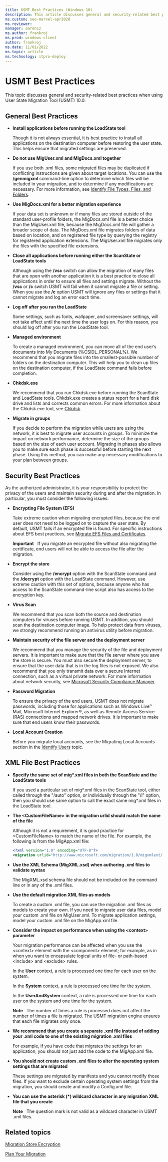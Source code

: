 ```yaml
---
title: USMT Best Practices (Windows 10)
description: This article discusses general and security-related best practices when using User State Migration Tool (USMT) 10.0.
ms.custom: seo-marvel-apr2020
ms.reviewer: 
manager: aaroncz
ms.author: frankroj
ms.prod: windows-client
author: frankroj
ms.date: 11/01/2022
ms.topic: article
ms.technology: itpro-deploy
---
```


# USMT Best Practices


This topic discusses general and security-related best practices when using User State Migration Tool (USMT) 10.0.

## General Best Practices


-   **Install applications before running the LoadState tool**

    Though it is not always essential, it is best practice to install all applications on the destination computer before restoring the user state. This helps ensure that migrated settings are preserved.

-   **Do not use MigUser.xml and MigDocs.xml together**

    If you use both .xml files, some migrated files may be duplicated if conflicting instructions are given about target locations. You can use the **/genmigxml** command-line option to determine which files will be included in your migration, and to determine if any modifications are necessary. For more information, see [Identify File Types, Files, and Folders](usmt-identify-file-types-files-and-folders.md).

-   **Use MigDocs.xml for a better migration experience**

    If your data set is unknown or if many files are stored outside of the standard user-profile folders, the MigDocs.xml file is a better choice than the MigUser.xml file, because the MigDocs.xml file will gather a broader scope of data. The MigDocs.xml file migrates folders of data based on location, and on registered file type by querying the registry for registered application extensions. The MigUser.xml file migrates only the files with the specified file extensions.

-   **Close all applications before running either the ScanState or LoadState tools**

    Although using the **/vsc** switch can allow the migration of many files that are open with another application it is a best practice to close all applications in order to ensure all files and settings migrate. Without the **/vsc** or **/c** switch USMT will fail when it cannot migrate a file or setting. When you use the **/c** option USMT will ignore any files or settings that it cannot migrate and log an error each time.

-   **Log off after you run the LoadState**

    Some settings, such as fonts, wallpaper, and screensaver settings, will not take effect until the next time the user logs on. For this reason, you should log off after you run the LoadState tool.

-   **Managed environment**

    To create a managed environment, you can move all of the end user’s documents into My Documents (%CSIDL\_PERSONAL%). We recommend that you migrate files into the smallest-possible number of folders on the destination computer. This will help you to clean up files on the destination computer, if the LoadState command fails before completion.

-   **Chkdsk.exe**

    We recommend that you run Chkdsk.exe before running the ScanState and LoadState tools. Chkdsk.exe creates a status report for a hard disk drive and lists and corrects common errors. For more information about the Chkdsk.exe tool, see [Chkdsk](/previous-versions/windows/it-pro/windows-xp/bb490876(v=technet.10)).

-   **Migrate in groups**

    If you decide to perform the migration while users are using the network, it is best to migrate user accounts in groups. To minimize the impact on network performance, determine the size of the groups based on the size of each user account. Migrating in phases also allows you to make sure each phase is successful before starting the next phase. Using this method, you can make any necessary modifications to your plan between groups.

## Security Best Practices


As the authorized administrator, it is your responsibility to protect the privacy of the users and maintain security during and after the migration. In particular, you must consider the following issues:

-   **Encrypting File System (EFS)**

    Take extreme caution when migrating encrypted files, because the end user does not need to be logged on to capture the user state. By default, USMT fails if an encrypted file is found. For specific instructions about EFS best practices, see [Migrate EFS Files and Certificates](usmt-migrate-efs-files-and-certificates.md).

    **Important**  
    If you migrate an encrypted file without also migrating the certificate, end users will not be able to access the file after the migration.

     

-   **Encrypt the store**

    Consider using the **/encrypt** option with the ScanState command and the **/decrypt** option with the LoadState command. However, use extreme caution with this set of options, because anyone who has access to the ScanState command-line script also has access to the encryption key.

-   **Virus Scan**

    We recommend that you scan both the source and destination computers for viruses before running USMT. In addition, you should scan the destination computer image. To help protect data from viruses, we strongly recommend running an antivirus utility before migration.

-   **Maintain security of the file server and the deployment server**

    We recommend that you manage the security of the file and deployment servers. It is important to make sure that the file server where you save the store is secure. You must also secure the deployment server, to ensure that the user data that is in the log files is not exposed. We also recommend that you only transmit data over a secure Internet connection, such as a virtual private network. For more information about network security, see [Microsoft Security Compliance Manager](https://go.microsoft.com/fwlink/p/?LinkId=215657).

-   **Password Migration**

    To ensure the privacy of the end users, USMT does not migrate passwords, including those for applications such as Windows Live™ Mail, Microsoft Internet Explorer®, as well as Remote Access Service (RAS) connections and mapped network drives. It is important to make sure that end users know their passwords.

-   **Local Account Creation**

    Before you migrate local accounts, see the Migrating Local Accounts section in the [Identify Users](usmt-identify-users.md) topic.

## <a href="" id="bkmk-bestpractices"></a>XML File Best Practices


-   **Specify the same set of mig\*.xml files in both the ScanState and the LoadState tools**

    If you used a particular set of mig\*.xml files in the ScanState tool, either called through the "/auto" option, or individually through the "/i" option, then you should use same option to call the exact same mig\*.xml files in the LoadState tool.

-   **The &lt;CustomFileName&gt; in the migration urlid should match the name of the file**

    Although it is not a requirement, it is good practice for &lt;CustomFileName&gt; to match the name of the file. For example, the following is from the MigApp.xml file:

    ``` xml
    <?xml version="1.0" encoding="UTF-8"?>
    <migration urlid="http://www.microsoft.com/migration/1.0/migxmlext/migapp">
    ```

-   **Use the XML Schema (MigXML.xsd) when authoring .xml files to validate syntax**

    The MigXML.xsd schema file should not be included on the command line or in any of the .xml files.

-   **Use the default migration XML files as models**

    To create a custom .xml file, you can use the migration .xml files as models to create your own. If you need to migrate user data files, model your custom .xml file on MigUser.xml. To migrate application settings, model your custom .xml file on the MigApp.xml file.

-   **Consider the impact on performance when using the &lt;context&gt; parameter**

    Your migration performance can be affected when you use the &lt;context&gt; element with the &lt;component&gt; element; for example, as in when you want to encapsulate logical units of file- or path-based &lt;include&gt; and &lt;exclude&gt; rules.

    In the **User** context, a rule is processed one time for each user on the system.

    In the **System** context, a rule is processed one time for the system.

    In the **UserAndSystem** context, a rule is processed one time for each user on the system and one time for the system.

    **Note**  
    The number of times a rule is processed does not affect the number of times a file is migrated. The USMT migration engine ensures that each file migrates only once.

     

-   **We recommend that you create a separate .xml file instead of adding your .xml code to one of the existing migration .xml files**

    For example, if you have code that migrates the settings for an application, you should not just add the code to the MigApp.xml file.

-   **You should not create custom .xml files to alter the operating system settings that are migrated**

    These settings are migrated by manifests and you cannot modify those files. If you want to exclude certain operating system settings from the migration, you should create and modify a Config.xml file.

-   **You can use the asterisk (\*) wildcard character in any migration XML file that you create**

    **Note**  
    The question mark is not valid as a wildcard character in USMT .xml files.

     

## Related topics


[Migration Store Encryption](usmt-migration-store-encryption.md)

[Plan Your Migration](usmt-plan-your-migration.md)

 

